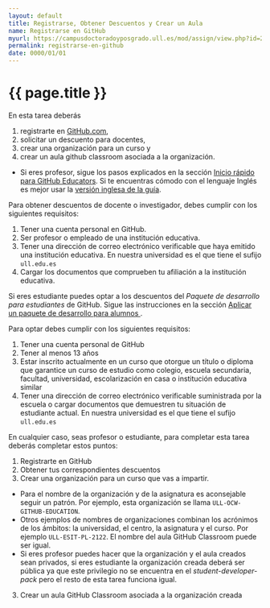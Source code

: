```yaml
---
layout: default
title: Registrarse, Obtener Descuentos y Crear un Aula
name: Registrarse en GitHub
myurl: https://campusdoctoradoyposgrado.ull.es/mod/assign/view.php?id=282455&forceview=1
permalink: registrarse-en-github
date: 0000/01/01
---
```


# {{ page.title }}

En esta tarea deberás 

1. registrarte en [GitHub.com](https://github.com), 
2. solicitar un descuento para docentes, 
3. crear una organización para un curso y 
4. crear un aula github classroom asociada a la organización.

* Si eres profesor, sigue los pasos explicados en la sección [Inicio rápido para GitHub Educators](https://docs.github.com/es/education/quickstart). Si te encuentras cómodo con el lenguaje Inglés es mejor usar la [versión inglesa de la guía](https://docs.github.com/en/education/quickstart).

Para obtener descuentos de docente o investigador, debes cumplir con los siguientes requisitos:

1. Tener una cuenta personal en GitHub.
1. Ser profesor o  empleado de una institución educativa.
2. Tener una dirección de correo electrónico verificable que haya emitido una institución educativa. En nuestra universidad es el que tiene el sufijo `ull.edu.es`
3. Cargar los documentos que comprueben tu afiliación a la institución educativa.

Si eres estudiante puedes optar a los descuentos del *Paquete de desarrollo para estudiantes* de GitHub.
Sigue las instrucciones en la sección [Aplicar un paquete de desarrollo para alumnos
](https://docs.github.com/es/education/explore-the-benefits-of-teaching-and-learning-with-github-education/use-github-for-your-schoolwork/apply-for-a-student-developer-pack).

Para optar debes cumplir con los siguientes requisitos:

1. Tener una cuenta personal de GitHub
2. Tener al menos 13 años
1. Estar inscrito actualmente en un curso que otorgue un título o diploma que garantice un curso de estudio como colegio, escuela secundaria, facultad, universidad, escolarización en casa o institución educativa similar
2. Tener una dirección de correo electrónico verificable suministrada por la escuela o cargar documentos que demuestren tu situación de estudiante actual. En nuestra universidad es el que tiene el sufijo `ull.edu.es`


En cualquier caso, seas profesor o estudiante, para completar esta tarea deberás completar estos  puntos:

1. Registrarte en GitHub
2. Obtener tus correspondientes descuentos
2. Crear una organización para un curso que vas a impartir. 
  * Para el nombre de la organización y de la asignatura es aconsejable seguir un patrón. Por ejemplo, esta organización se llama `ULL-OCW-GITHUB-EDUCATION`. 
  * Otros ejemplos de nombres de organizaciones combinan los acrónimos de los ámbitos: la universidad, el centro, la asignatura y el curso. Por ejemplo `ULL-ESIT-PL-2122`. El nombre del aula GitHub Classroom puede ser igual. 
  * Si eres profesor puedes hacer que la organización y el aula creados sean privados, si eres estudiante la organización creada deberá ser pública ya que este privilegio no se encuentra en el *student-developer-pack* pero el resto de esta tarea funciona igual.
3. Crear un aula GitHub Classroom asociada a la organización creada